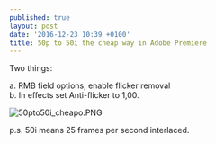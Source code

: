 ```yaml
---
published: true
layout: post
date: '2016-12-23 10:39 +0100'
title: 50p to 50i the cheap way in Adobe Premiere
---
```

Two things:

a. RMB field options, enable flicker removal  
b. In effects set Anti-flicker to 1,00.

![50pto50i_cheapo.PNG]({{site.baseurl}}/media/50pto50i_cheapo.PNG)

p.s. 50i means 25 frames per second interlaced.

